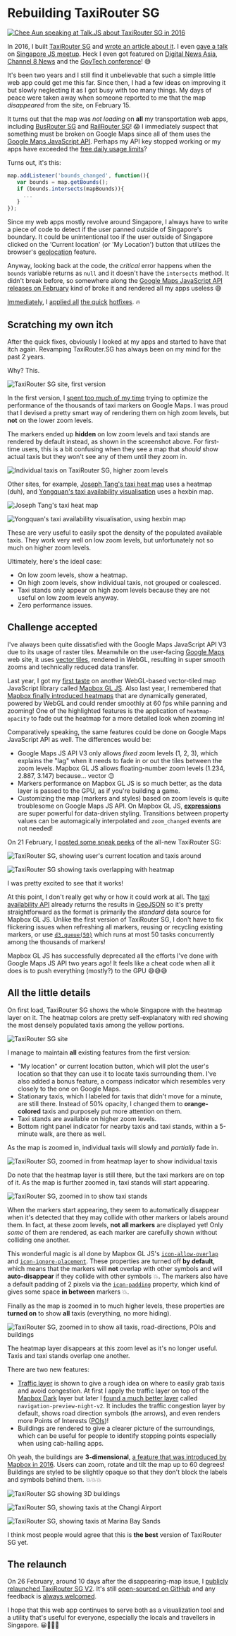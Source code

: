Rebuilding TaxiRouter SG
===

[![Chee Aun speaking at Talk.JS about TaxiRouter SG in 2016](../images/photos/objects/cheeaun-speaking-talk-js-taxirouter-sg-2016.jpg)](https://twitter.com/cliener/status/733276057604784129)

In 2016, I built [TaxiRouter SG](https://taxirouter.sg/) and [wrote an article about it](/blog/2016/03/building-taxirouter-sg/). I even [gave a talk](https://engineers.sg/video/taxi-router-talk-js--737) on [Singapore JS meetup](http://www.meetup.com/Singapore-JS/events/231037529/). Heck I even got featured on [Digital News Asia](https://www.digitalnewsasia.com/digital-economy/datasets-rest-us-datagovsg), [Channel 8 News](https://www.youtube.com/watch?v=8zH8fbUNdKI) and the [GovTech conference](https://twitter.com/heliumlife/status/784217428410544128)! 😅

It's been two years and I still find it unbelievable that such a simple little web app could get me this far. Since then, I had a few ideas on improving it but slowly neglecting it as I got busy with too many things. My days of peace were taken away when someone reported to me that the map *disappeared* from the site, on February 15.

It turns out that the map was *not loading* on **all** my transportation web apps, including [BusRouter SG](https://busrouter.sg/) and [RailRouter SG](https://railrouter.sg/)! 😱 I immediately suspect that something must be broken on Google Maps since all of them uses the [Google Maps JavaScript API](https://developers.google.com/maps/documentation/javascript/). Perhaps my API key stopped working or my apps have exceeded the [free daily usage limits](https://developers.google.com/maps/documentation/javascript/usage)?

Turns out, it's this:

```javascript
map.addListener('bounds_changed', function(){
   var bounds = map.getBounds();
   if (bounds.intersects(mapBounds)){
     ...
   }
});
```

Since my web apps mostly revolve around Singapore, I always have to write a piece of code to detect if the user panned outside of Singapore's boundary. It could be unintentional too if the user outside of Singapore clicked on the 'Current location' (or 'My Location') button that utilizes the browser's [geolocation](https://developer.mozilla.org/en-US/docs/Web/API/Geolocation/Using_geolocation) feature.

Anyway, looking back at the code, the *critical* error happens when the `bounds` variable returns as `null` and it doesn't have the `intersects` method. It didn't break before, so somewhere along the [Google Maps JavaScript API releases on February](https://developers.google.com/maps/documentation/javascript/releases) kind of broke it and rendered all my apps useless 😅

[Immediately](https://twitter.com/cheeaun/status/965240001536520193), I [applied all](https://github.com/cheeaun/railrouter-sg/commit/b6264f1ebfca70c45f7b27ef59a3c2ca2ebf9a59) [the quick](https://github.com/cheeaun/busrouter-sg/commit/810b7cef8596e1095bee166229ac1f8fa22f228c) [hotfixes](https://github.com/cheeaun/taxirouter-sg/commit/ab3c39a20f2c74760942a1fb319344bcae191eb4). 🔥

Scratching my own itch
---

After the quick fixes, obviously I looked at my apps and started to have that itch again. Revamping TaxiRouter.SG has always been on my mind for the past 2 years.

Why? This.

![TaxiRouter SG site, first version](../images/screenshots/web/taxirouter-sg-site-version-1.png)

In the first version, I [spent too much of my time](/blog/2016/03/building-taxirouter-sg/) trying to optimize the performance of the thousands of taxi markers on Google Maps. I was proud that I devised a pretty smart way of rendering them on high zoom levels, but **not** on the lower zoom levels.

The markers ended up **hidden** on low zoom levels and taxi stands are rendered by default instead, as shown in the screenshot above. For first-time users, this is a bit confusing when they see a map that *should* show actual taxis but they won't see any of them until they zoom in.

![Individual taxis on TaxiRouter SG, higher zoom levels](../images/screenshots/web/taxis-faded-stationary-map@2x.png)

Other sites, for example, [Joseph Tang's taxi heat map](https://mothership.sg/2016/05/nus-student-who-created-singapore-taxi-heat-map-made-several-other-cool-ones-too/) uses a heatmap (duh), and [Yongquan's taxi availability visualisation](https://yongquanben.github.io/sg_taxi_availability/) uses a hexbin map.

![Joseph Tang's taxi heat map](../images/screenshots/web/joseph-tang-taxi-heat-map.png)

![Yongquan's taxi availability visualisation, using hexbin map](../images/screenshots/web/yongquan-taxi-availability-visualisation-hexbin-map.png)

These are very useful to easily spot the density of the populated available taxis. They work very well on low zoom levels, but unfortunately not so much on higher zoom levels.

Ultimately, here's the ideal case:

- On low zoom levels, show a heatmap.
- On high zoom levels, show individual taxis, not grouped or coalesced.
- Taxi stands only appear on high zoom levels because they are not useful on low zoom levels anyway.
- Zero performance issues.

Challenge accepted
---

I've always been quite dissatisfied with the Google Maps JavaScript API V3 due to its usage of raster tiles. Meanwhile on the user-facing [Google Maps](https://maps.google.com/) web site, it uses [vector tiles](https://en.wikipedia.org/wiki/Vector_tiles), rendered in WebGL, resulting in super smooth zooms and technically reduced data transfer.

Last year, I got my [first taste](https://mobile.twitter.com/cheeaun/status/884605816547885057) on another WebGL-based vector-tiled map JavaScript library called [Mapbox GL JS](https://www.mapbox.com/mapbox-gl-js/). Also last year, I remembered that [Mapbox finally introduced heatmaps](https://blog.mapbox.com/introducing-heatmaps-in-mapbox-gl-js-71355ada9e6c) that are dynamically generated, powered by WebGL and could render smoothly at 60 fps while panning and zooming! One of the highlighted features is the application of `heatmap-opacity` to fade out the heatmap for a more detailed look when zooming in!

Comparatively speaking, the same features could be done on Google Maps JavaScript API as well. The differences would be:

- Google Maps JS API V3 only allows *fixed* zoom levels (1, 2, 3), which explains the "lag" when it needs to fade in or out the tiles between the zoom levels. Mapbox GL JS allows floating-number zoom levels (1.234, 2.887, 3.147) because… vector 😉
- Markers performance on Mapbox GL JS is so much better, as the data layer is passed to the GPU, as if you're building a game.
- Customizing the map (markers and styles) based on zoom levels is quite troublesome on Google Maps JS API. On Mapbox GL JS, [**expressions**](https://www.mapbox.com/mapbox-gl-js/style-spec/#expressions) are super powerful for data-driven styling. Transitions between property values can be automagically interpolated and `zoom_changed` events are not needed!

On 21 February, I [posted some sneak peeks](https://twitter.com/cheeaun/status/966131208726790145) of the all-new TaxiRouter SG:

![TaxiRouter SG, showing user's current location and taxis around](../images/screenshots/web/taxirouter-sg-current-location-taxis@2x.png)

![TaxiRouter SG showing taxis overlapping with heatmap](../images/screenshots/web/taxirouter-sg-taxis-heatmap@2x.png)

I was pretty excited to see that it works!

At this point, I don't really get why or how it could work at all. The [taxi availability API](https://data.gov.sg/dataset/taxi-availability) already returns the results in [GeoJSON](https://en.wikipedia.org/wiki/GeoJSON) so it's pretty straightforward as the format is primarily the *standard* data source for Mapbox GL JS. Unlike the first version of TaxiRouter SG, I don't have to fix flickering issues when refreshing all markers, reusing or recycling existing markers, or use [`d3.queue(50)`](https://github.com/d3/d3-queue) which runs at most 50 tasks concurrently among the thousands of markers!

Mapbox GL JS has successfully deprecated all the efforts I've done with Google Maps JS API two years ago! It feels like a cheat code when all it does is to push everything (mostly?) to the GPU 😅😅😅

All the little details
---

On first load, TaxiRouter SG shows the whole Singapore with the heatmap layer on it. The heatmap colors are pretty self-explanatory with red showing the most densely populated taxis among the yellow portions.

![TaxiRouter SG site](../images/screenshots/web/taxirouter-sg-site.jpg)

I manage to maintain **all** existing features from the first version:

- "My location" or current location button, which will plot the user's location so that they can use it to locate taxis surrounding them. I've also added a bonus feature, a compass indicator which resembles very closely to the one on Google Maps.
- Stationary taxis, which I labeled for taxis that didn't move for a minute, are still there. Instead of 50% opacity, I changed them to **orange-colored** taxis and purposely put more attention on them.
- Taxi stands are available on higher zoom levels.
- Bottom right panel indicator for nearby taxis and taxi stands, within a 5-minute walk, are there as well.

As the map is zoomed in, individual taxis will slowly and *partially* fade in.

![TaxiRouter SG, zoomed in from heatmap layer to show individual taxis](../images/screenshots/web/taxirouter-sg-zoom-in-heatmap-taxis.gif)

Do note that the heatmap layer is still there, but the taxi markers are on top of it. As the map is further zoomed in, taxi stands will start appearing.

![TaxiRouter SG, zoomed in to show taxi stands](../images/screenshots/web/taxirouter-sg-zoom-in-taxi-stands.gif)

When the markers start appearing, they seem to automatically disappear when it's detected that they may collide with other markers or labels around them. In fact, at these zoom levels, **not all markers** are displayed yet! Only *some* of them are rendered, as each marker are carefully shown without colliding one another.

This wonderful magic is all done by Mapbox GL JS's [`icon-allow-overlap`](https://www.mapbox.com/mapbox-gl-js/style-spec#layout-symbol-icon-allow-overlap) and [`icon-ignore-placement`](https://www.mapbox.com/mapbox-gl-js/style-spec#layout-symbol-icon-ignore-placement). These properties are turned off **by default**, which means that the markers will **not** overlap with other symbols and will **auto-disappear** if they collide with other symbols 💥. The markers also have a default padding of 2 pixels via the [`icon-padding`]([icon-padding](https://www.mapbox.com/mapbox-gl-js/style-spec#layout-symbol-icon-padding)) property, which kind of gives some space **in between** markers 💥.

Finally as the map is zoomed in to much higher levels, these properties are **turned on** to show **all** taxis (everything, no more hiding).

![TaxiRouter SG, zoomed in to show all taxis, road-directions, POIs and buildings](../images/screenshots/web/taxirouter-sg-zoom-in-taxis-road-directions-pois-buildings.gif)

The heatmap layer disappears at this zoom level as it's no longer useful. Taxis and taxi stands overlap one another.

There are two new features:

- [Traffic layer](https://www.mapbox.com/vector-tiles/mapbox-traffic-v1/) is shown to give a rough idea on where to easily grab taxis and avoid congestion. At first I apply the traffic layer on top of the [Mapbox Dark](https://www.mapbox.com/maps/light-dark/) layer but later I [found a much better layer](https://blog.mapbox.com/better-maps-for-navigation-e2a41b9dc048) called `navigation-preview-night-v2`. It includes the traffic congestion layer by default, shows road direction symbols (the arrows), and even renders more Points of Interests ([POIs](https://en.wikipedia.org/wiki/Point_of_interest))!
- Buildings are rendered to give a clearer picture of the surroundings, which can be useful for people to identify stopping points especially when using cab-hailing apps.

Oh yeah, the buildings are **3-dimensional**, [a feature that was introduced by Mapbox in 2016](https://blog.mapbox.com/3d-features-in-mapbox-gl-js-e94734f12110). Users can zoom, rotate and tilt the map up to 60 degrees! Buildings are styled to be slightly opaque so that they don't block the labels and symbols behind them. 💥💥💥

![TaxiRouter SG showing 3D buildings](../images/screenshots/web/taxirouter-sg-3d-buildings@2x.png)

![TaxiRouter SG, showing taxis at the Changi Airport](../images/screenshots/web/taxirouter-sg-changi-airport@2x.png)

![TaxiRouter SG, showing taxis at Marina Bay Sands](../images/screenshots/web/taxirouter-sg-marina-bay-sands@2x.png)

I think most people would agree that this is **the best** version of TaxiRouter SG yet.

The relaunch
---

On 26 February, around 10 days after the disappearing-map issue, I [publicly relaunched TaxiRouter SG V2](https://twitter.com/cheeaun/status/967939487190757381). It's still [open-sourced on GitHub](https://github.com/cheeaun/taxirouter-sg) and any feedback is [always welcomed](https://twitter.com/cheeaun).

I hope that this web app continues to serve both as a visualization tool and a utility that's useful for everyone, especially the locals and travellers in Singapore. 😀🚕🇸🇬